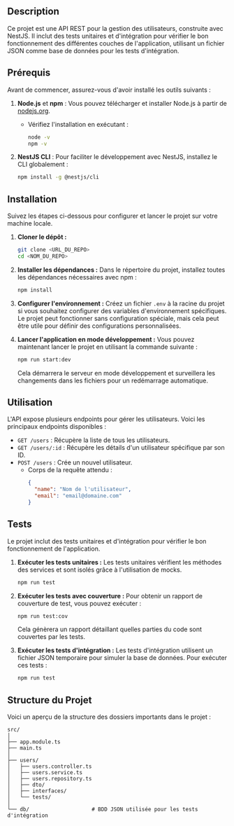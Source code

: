 ## Description

Ce projet est une API REST pour la gestion des utilisateurs, construite avec NestJS. Il inclut des tests unitaires et d'intégration pour vérifier le bon fonctionnement des différentes couches de l'application, utilisant un fichier JSON comme base de données pour les tests d'intégration.

## Prérequis

Avant de commencer, assurez-vous d'avoir installé les outils suivants :

1. **Node.js** et **npm** : Vous pouvez télécharger et installer Node.js à partir de [nodejs.org](https://nodejs.org/).

   - Vérifiez l'installation en exécutant :
     ```bash
     node -v
     npm -v
     ```

2. **NestJS CLI** : Pour faciliter le développement avec NestJS, installez le CLI globalement :
   ```bash
   npm install -g @nestjs/cli
   ```

## Installation

Suivez les étapes ci-dessous pour configurer et lancer le projet sur votre machine locale.

1. **Cloner le dépôt :**

   ```bash
   git clone <URL_DU_REPO>
   cd <NOM_DU_REPO>
   ```

2. **Installer les dépendances :**
   Dans le répertoire du projet, installez toutes les dépendances nécessaires avec npm :

   ```bash
   npm install
   ```

3. **Configurer l'environnement :**
   Créez un fichier `.env` à la racine du projet si vous souhaitez configurer des variables d'environnement spécifiques. Le projet peut fonctionner sans configuration spéciale, mais cela peut être utile pour définir des configurations personnalisées.

4. **Lancer l'application en mode développement :**
   Vous pouvez maintenant lancer le projet en utilisant la commande suivante :
   ```bash
   npm run start:dev
   ```
   Cela démarrera le serveur en mode développement et surveillera les changements dans les fichiers pour un redémarrage automatique.

## Utilisation

L'API expose plusieurs endpoints pour gérer les utilisateurs. Voici les principaux endpoints disponibles :

- `GET /users` : Récupère la liste de tous les utilisateurs.
- `GET /users/:id` : Récupère les détails d'un utilisateur spécifique par son ID.
- `POST /users` : Crée un nouvel utilisateur.
  - Corps de la requête attendu :
    ```json
    {
      "name": "Nom de l'utilisateur",
      "email": "email@domaine.com"
    }
    ```

## Tests

Le projet inclut des tests unitaires et d'intégration pour vérifier le bon fonctionnement de l'application.

1. **Exécuter les tests unitaires :**
   Les tests unitaires vérifient les méthodes des services et sont isolés grâce à l'utilisation de mocks.

   ```bash
   npm run test
   ```

2. **Exécuter les tests avec couverture :**
   Pour obtenir un rapport de couverture de test, vous pouvez exécuter :

   ```bash
   npm run test:cov
   ```

   Cela génèrera un rapport détaillant quelles parties du code sont couvertes par les tests.

3. **Exécuter les tests d'intégration :**
   Les tests d'intégration utilisent un fichier JSON temporaire pour simuler la base de données. Pour exécuter ces tests :
   ```bash
   npm run test
   ```

## Structure du Projet

Voici un aperçu de la structure des dossiers importants dans le projet :

```
src/
│
├── app.module.ts
├── main.ts
│
├── users/
│   ├── users.controller.ts
│   ├── users.service.ts
│   ├── users.repository.ts
│   ├── dto/
│   ├── interfaces/
│   └── tests/
│
└── db/                    # BDD JSON utilisée pour les tests d'intégration
```
